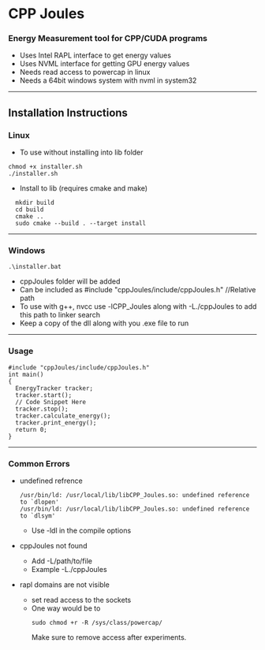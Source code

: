 # CPP Joules

### Energy Measurement tool for CPP/CUDA programs

- Uses Intel RAPL interface to get energy values
- Uses NVML interface for getting GPU energy values
- Needs read access to powercap in linux
- Needs a 64bit windows system with nvml in system32
___
## Installation Instructions 

### Linux

- To use without installing into lib folder
```bash!=
chmod +x installer.sh
./installer.sh
```
- Install to lib (requires cmake and make)
```bash!=
  mkdir build
  cd build
  cmake ..
  sudo cmake --build . --target install
```
___
### Windows
```
.\installer.bat
```
- cppJoules folder will be added
- Can be included as #include "cppJoules/include/cppJoules.h" //Relative path
- To use with g++, nvcc use -lCPP_Joules along with -L./cppJoules to add this path to linker search
- Keep a copy of the dll along with you .exe file to run
  
___

### Usage
```c++=
#include "cppJoules/include/cppJoules.h"
int main()
{
  EnergyTracker tracker;
  tracker.start();
  // Code Snippet Here 
  tracker.stop();
  tracker.calculate_energy();
  tracker.print_energy();
  return 0;
}

```
___
### Common Errors
- undefined refrence
  ```
  /usr/bin/ld: /usr/local/lib/libCPP_Joules.so: undefined reference to `dlopen'
  /usr/bin/ld: /usr/local/lib/libCPP_Joules.so: undefined reference to `dlsym'
  ```
  - Use -ldl in the compile options

- cppJoules not found
    - Add -L/path/to/file
    - Example -L./cppJoules

- rapl domains are not visible
    - set read access to the sockets
    - One way would be to 
      ```
      sudo chmod +r -R /sys/class/powercap/  
      ```
      Make sure to remove access after experiments.
